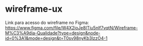 # wireframe-ux

Link para acesso do wireframe no Figma: https://www.figma.com/file/W4X2ioJe8ITiu5nlf7vqtN/Wireframe-M%C3%A9dia-Qualidade?type=design&node-id=0%3A1&mode=design&t=T0sv98nyKb3lzzO4-1
